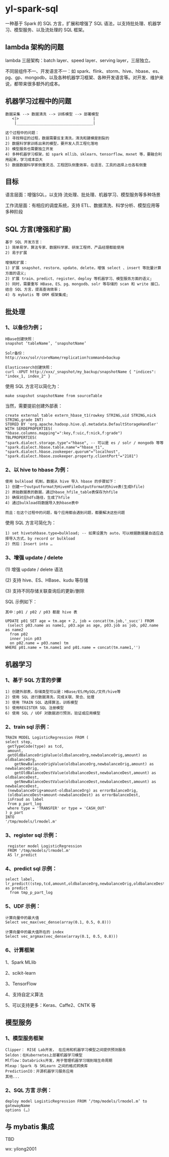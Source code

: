 # yl-spark-sql
一种基于 Spark 的 SQL 方言，扩展和增强了 SQL 语法，以支持批处理、机器学习、模型服务、以及流处理的 SQL 框架。

## lambda 架构的问题
lambda 三层架构：batch layer、speed layer、serving layer，三层独立。

不同层组件不一、开发语言不一：如 spark、flink、storm、hive、hbase、es、pg、gp、mongodb，以及各种机器学习框架、各种开发语言等。对开发、维护来说，都带来很多额外的成本。

## 机器学习过程中的问题
```
数据采集 --> 数据清洗 --> 训练模型 --> 部署模型 
   <|>                                 |
    |__________________________________|   
    
这个过程中的问题：
1) 寻找特征的过程，数据需要反复清洗，清洗和建模是割裂的
2) 数据科学家训练出来的模型，要开发人员工程化落地
3) 模型服务也需要独立开发
4) 多种机器学习框架，如 spark mllib、sklearn、tensorflow、mxnet 等，要融合利用起来，学习成本巨大
5) 数据数据科学家侧重灵活、工程团队侧重效率，在语言、工具的选择上也各有侧重

```

## 目标
语言层面：增强SQL，以支持 流处理、批处理、机器学习、模型服务等多种场景

工作流层面：有相应的调度系统，支持 ETL、数据清洗、科学分析、模型应用等多种阶段

## SQL 方言(增强和扩展)
```
基于 SQL 开发方言：
1) 简单易学，算法专家、数据科学家、研发工程师、产品经理都能使用
2) 易于扩展

增强和扩展：
1) 扩展 snapshot、restore、update、delete，增强 select 、insert 等批量计算方面的语义;
2) 扩展 train、predict、register、deploy 等机器学习、模型服务方面的语义;
3) 同时，需要重写 HBase、ES、pg、mongodb、solr 等存储的 scan 和 write 接口，结合 SQL 方言，提高查询效率；
4) 与 mybatis 等 ORM 框架集成;

```

## 批处理
### 1、以备份为例；
```
HBase创建快照：
snapshot ‘tableName’, ‘snapshotName’

Solr备份：
http://xxx/solr/coreName/replication?command=backup

Elasticsearch创建快照：
curl -XPUT http://xxx/_snapshot/my_backup/snapshotName { "indices": "index_1, index_2" }

```

使用 SQL 方言可以简化为：
```
make snapshot snapshotName from sourceTable
```
当然，需要提前创建外部表：
```
create external table extern_hbase_t1(rowkey STRING,uid STRING,nick STRING,grade INT)
STORED BY 'org.apache.hadoop.hive.ql.metadata.DefaultStorageHandler'
WITH SERDEPROPERTIES( "hbase.columns.mapping"=":key,f:uic,f:nick,f:grade")
TBLPROPERTIES(
"spark.dialect.storage.type"="hbase", -- 可以是 es / solr / mongodb 等等
"spark.dialect.hbase.table.name"="hbase_t1",
"spark.dialect.hbase.zookeeper.quorum"="localhost",
"spark.dialect.hbase.zookeeper.property.clientPort"="2181")
```

### 2、以 hive to hbase 为例：
```
使用 bulkload 机制，数据从 hive 导入 hbase 的步骤如下：
1) 创建一个outputformat为HiveHFileOutputFormat的hive表(生成hfile)
2) 原始数据表的数据，通过hbase_hfile_table表保存为hfile
3) 确保对应hdfs路径，生成了hfile
4) 通过bulkload将数据导入到hbase表中

而且：在这个过程中的问题，每个应用都会遇到问题，都要解决这些问题

```

使用 SQL 方言可简化为：
```
1) set hivetohbase.type=bulkload; -- 如果设置为 auto，可以根据数据量自适应选择导入方式，by record or bulkload
2) 然后：Insert into … 

```

### 3、增强 update / delete 

(1) 增强 update / delete 语法

(2) 支持 hive、ES、HBase、kudu 等存储

(3) 支持不同存储关联查询后的更新/删除

SQL 示例如下：
```
其中：p01 / p02 / p03 都是 hive 表

UPDATE p01 SET age = tm.age + 2, job = concat(tm.job,'_succ') FROM 
 (select p03.name as name1, p03.age as age, p03.job as job, p02.name as name2 
  from p02 
  inner join p03
  on p02.name = p03.name) tm 
WHERE p01.name = tm.name1 and p01.name = concat(tm.name1,'') 
```

## 机器学习

### 1、基于 SQL 方言的步骤
```
1) 创建外部表，存储类型可以是：HBase/ES/MySQL/文件/hive等
2) 使用 SQL 进行数据清洗，完成关联、聚合、处理
3) 使用 TRAIN SQL 选择算法，训练模型
5) 使用REGISTER SQL 注册模型
6) 使用 SQL / UDF 对数据进行预测，验证或应用模型

```

### 2、train sql 示例：
```
TRAIN MODEL LogisticRegression FROM (
select step,
 getTypeCode(type) as tcd,
 amount,
 getOldBalanceOrigValue(oldbalanceOrg,newbalanceOrig,amount) as oldbalanceOrg,
	getNewBalanceOrigValue(oldbalanceOrg,newbalanceOrig,amount) as newbalanceOrig,
	getOldBalanceDestValue(oldbalanceDest,newbalanceDest,amount) as oldbalanceDest,
	getNewBalanceDestValue(oldbalanceDest,newbalanceDest,amount) as newbalanceDest,
 (newbalanceOrig+amount-oldbalanceOrg) as errorBalanceOrig,
 (oldbalanceDest+amount-newbalanceDest) as errorBalanceDest,
 isFraud as label
 from p_part_log
 where type = 'TRANSFER' or type = 'CASH_OUT'
) p_part
INTO
'/tmp/models/lrmodel.m'
```

### 3、register sql 示例：
```
 register model LogisticRegression
 FROM '/tmp/models/lrmodel.m'
 AS lr_predict
```

### 4、predict sql 示例：
```
select label, lr_predict((step,tcd,amount,oldbalanceOrg,newbalanceOrig,oldbalanceDest,newbalanceDest,errorBalanceOrig,errorBalanceDest)) as predict 
  from tmp_p_part_log
```

### 5、UDF 示例：
```
计算向量中的最大值
Select vec_max(vec_dense(array(0.1, 0.5, 0.8)))

计算向量中的最大值所在的 index
Select vec_argmax(vec_dense(array(0.1, 0.5, 0.8)))
```

### 6、计算框架

1、Spark MLlib

2、scikit-learn

3、TensorFlow

4、支持自定义算法

5、可以支持更多：Keras、Caffe2、CNTK 等

## 模型服务
### 1、模型服务框架
```
Clipper： RISE Lab开发， 在应用和机器学习模型之间提供预测服务
Seldon：在Kubernetes上部署机器学习模型
Mlflow：Databricks开发，用于管理机器学习端到端生命周期
Mleap：Spark 与 SKLearn 之间的格式转换库
PredictionIO：开源机器学习服务应用
其他...
```
### 2、SQL 方言 示例：
```
deploy model LogisticRegression FROM ‘/tmp/models/lrmodel.m’ to gatewayName 
options (…)
```

## 与 mybatis 集成
TBD


wx: yilong2001


